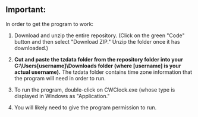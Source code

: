 ## Important:

In order to get the program to work:

1. Download and unzip the entire repository. (Click on the green "Code" button and then select "Download ZIP." Unzip the folder once it has downloaded.)

2. **Cut and paste the tzdata folder from the repository folder into your C:\Users\[username]\Downloads folder (where [username] is your actual username).** The tzdata folder contains time zone information that the program will need in order to run.

3. To run the program, double-click on CWClock.exe (whose type is displayed in Windows as "Application."

4. You will likely need to give the program permission to run.
